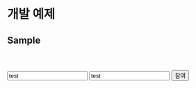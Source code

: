 # 개발 예제

## Sample

<html>
  <header>
    <script>
      var exports = {};
    </script>
    <script src="./lib/s-connector.js"></script>
    <script>
      window.onload = function () {
        var sElement = document.getElementById("s-element");
        sConnector = new SConnector(sElement);
        const joinElement = document.getElementById("join");
        joinElement.onclick = (e) => {
          sElement.style = "width: 100%; height: 600px;margin: 5px;";
          var userName = document.getElementById("userName");
          var roomName = document.getElementById("roomName");
          var join = {
            userName: userName.value,
            roomName: roomName.value,
          };
          try {
            sConnector.joinRoom(join);
          } catch (e) {
            console.error(e);
          }
        };
      };
    </script>
  </header>
  <div>
    <input id="userName" type="text" placeholder="사용자명" value="test" />
    <input id="roomName" type="text" placeholder="회의실명" value="test" />
    <button id="join">참여</button>
  </div>
  <div id="s-element"></div>
</html>
